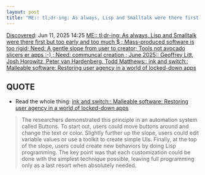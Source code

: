 ```yaml
---
layout: post
title: "ME:: tl;dr-ing: As always, Lisp and Smalltalk were there first but too early and too much $ ; Mass-produced software is too rigid; Need: A gentle slope from user to creator; Tools not avocado slicers er apps :-) ; Need: communcal creation ; June 2025:: Geoffrey Litt, Josh Horowitz, Peter van Hardenberg, Todd Matthews:: ink and switch:: Malleable software: Restoring user agency in a world of locked-down apps"
---
```

[Discovered](http://rolandtanglao.com/2020/07/29/p1-blogthis-checkvist-list-links-to-blog/): Jun 11, 2025 14:25 [ME:: tl;dr-ing: As always, Lisp and Smalltalk were there first but too early and too much $ ; Mass-produced software is too rigid; Need: A gentle slope from user to creator; Tools not avocado slicers er apps :-) ; Need: communcal creation ; June 2025:: Geoffrey Litt, Josh Horowitz, Peter van Hardenberg, Todd Matthews:: ink and switch:: Malleable software: Restoring user agency in a world of locked-down apps](https://www.inkandswitch.com/essay/malleable-software/)

## QUOTE

* Read the whole thing: [ink and switch:: Malleable software: Restoring user agency in a world of locked-down apps](https://www.inkandswitch.com/essay/malleable-software/)

>The researchers demonstrated this principle in an automation system called Buttons. To start out, users could move buttons around and change the text or color. Slightly further up the slope, users could edit variable values or use a toolkit to create simple UIs. Finally, at the top of the slope, users could create new behaviors by doing Lisp programming. The key point was that each customization could be done with the simplest technique possible, leaving full programming only as a last resort when absolutely needed.
